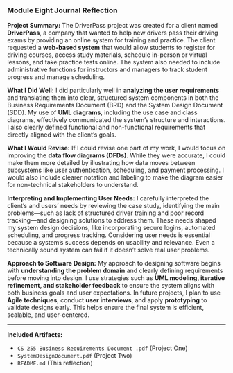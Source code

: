 ### Module Eight Journal Reflection

**Project Summary:**
The DriverPass project was created for a client named **DriverPass**, a company that wanted to help new drivers pass their driving exams by providing an online system for training and practice. The client requested a **web-based system** that would allow students to register for driving courses, access study materials, schedule in-person or virtual lessons, and take practice tests online. The system also needed to include administrative functions for instructors and managers to track student progress and manage scheduling.

**What I Did Well:**
I did particularly well in **analyzing the user requirements** and translating them into clear, structured system components in both the Business Requirements Document (BRD) and the System Design Document (SDD). My use of **UML diagrams**, including the use case and class diagrams, effectively communicated the system’s structure and interactions. I also clearly defined functional and non-functional requirements that directly aligned with the client’s goals.

**What I Would Revise:**
If I could revise one part of my work, I would focus on improving the **data flow diagrams (DFDs)**. While they were accurate, I could make them more detailed by illustrating how data moves between subsystems like user authentication, scheduling, and payment processing. I would also include clearer notation and labeling to make the diagram easier for non-technical stakeholders to understand.

**Interpreting and Implementing User Needs:**
I carefully interpreted the client’s and users’ needs by reviewing the case study, identifying the main problems—such as lack of structured driver training and poor record tracking—and designing solutions to address them. These needs shaped my system design decisions, like incorporating secure logins, automated scheduling, and progress tracking. Considering user needs is essential because a system’s success depends on usability and relevance. Even a technically sound system can fail if it doesn’t solve real user problems.

**Approach to Software Design:**
My approach to designing software begins with **understanding the problem domain** and clearly defining requirements before moving into design. I use strategies such as **UML modeling, iterative refinement, and stakeholder feedback** to ensure the system aligns with both business goals and user expectations. In future projects, I plan to use **Agile techniques**, conduct **user interviews**, and apply **prototyping** to validate designs early. This helps ensure the final system is efficient, scalable, and user-centered.

---

**Included Artifacts:**

* `CS 255 Business Requirements Document .pdf` (Project One)
* `SystemDesignDocument.pdf` (Project Two)
* `README.md` (This reflection)

